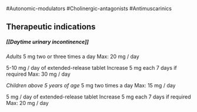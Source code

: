 #Autonomic-modulators #Cholinergic-antagonists #Antimuscarinics 

## Therapeutic indications

##### [[Daytime urinary incontinence]]
*Adults*
5 mg two or three times a day
Max: 20 mg / day

5-10 mg / day of extended-release tablet
Increase 5 mg each 7 days if required
Max: 30 mg / day

*Children above 5 years of age*
5 mg two times a day 
Max: 15 mg / day

5 mg / day of extended-release tablet
Increase 5 mg each 7 days if required
Max: 20 mg / day
